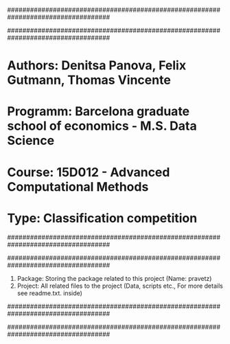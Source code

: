 ###################################################################################

###################################################################################

# Authors:      Denitsa Panova, Felix Gutmann, Thomas Vincente
# Programm:     Barcelona graduate school of economics - M.S. Data Science 
# Course:       15D012 - Advanced Computational Methods 
# Type:         Classification competition

###################################################################################

###################################################################################

1) Package:   Storing the package related to this project (Name: pravetz)
2) Project:   All related files to the project (Data, scripts etc., 
              For more details see readme.txt. inside)
              
###################################################################################

###################################################################################
